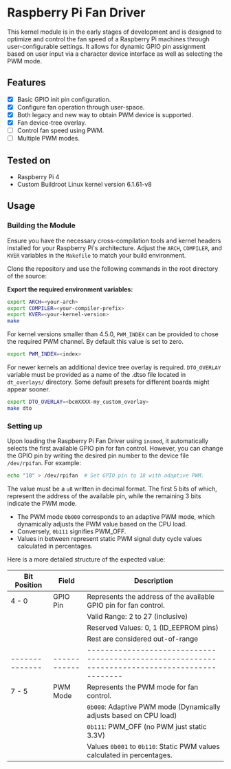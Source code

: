 # Raspberry Pi Fan Driver

This kernel module is in the early stages of development and is designed to optimize and control the fan speed of a Raspberry Pi machines through user-configurable settings. It allows for dynamic GPIO pin assignment based on user input via a character device interface as well as selecting the PWM mode.

## Features

- [x] Basic GPIO init pin configuration.
- [x] Configure fan operation through user-space.
- [x] Both legacy and new way to obtain PWM device is supported.
- [x] Fan device-tree overlay.
- [ ] Control fan speed using PWM.
- [ ] Multiple PWM modes.

## Tested on

- Raspberry Pi 4
- Custom Buildroot Linux kernel version 6.1.61-v8

## Usage

### Building the Module

Ensure you have the necessary cross-compilation tools and kernel headers installed for your Raspberry Pi's architecture. Adjust the `ARCH`, `COMPILER`, and `KVER` variables in the `Makefile` to match your build environment.

Clone the repository and use the following commands in the root directory of the source:

**Export the required environment variables:**

```bash
export ARCH=<your-arch>
export COMPILER=<your-compiler-prefix>
export KVER=<your-kernel-version>
make
```

For kernel versions smaller than 4.5.0, `PWM_INDEX` can be provided to chose the required PWM channel. By default this value is set to zero.

```bash
export PWM_INDEX=<index>
```

For newer kernels an additional device tree overlay is required. `DTO_OVERLAY` variable must be provided as a name of the .dtso file located in `dt_overlays/` directory. Some default presets for different boards might appear sooner.

```bash
export DTO_OVERLAY=<bcmXXXX-my_custom_overlay>
make dto
```

### Setting up

Upon loading the Raspberry Pi Fan Driver using `insmod`, it automatically selects the first available GPIO pin for fan control. However, you can change the GPIO pin by writing the desired pin number to the device file `/dev/rpifan`. For example:

```bash
echo "18" > /dev/rpifan  # Set GPIO pin to 18 with adaptive PWM.
```

The value must be a `u8` written in decimal format. The first 5 bits of which, represent the address of the available pin, while the remaining 3 bits indicate the PWM mode. 

- The PWM mode `0b000` corresponds to an adaptive PWM mode, which dynamically adjusts the PWM value based on the CPU load.
- Conversely, `0b111` signifies PWM_OFF.
- Values in between represent static PWM signal duty cycle values calculated in percentages.

Here is a more detailed structure of the expected value:

| Bit Position | Field      | Description                                                                                   |
|--------------|------------|-----------------------------------------------------------------------------------------------|
| 4 - 0        | GPIO Pin   | Represents the address of the available GPIO pin for fan control.                             |
|              |            | Valid Range: 2 to 27 (inclusive)                                                              |
|              |            | Reserved Values: 0, 1 (ID_EEPROM pins)                                                        |
|              |            | Rest are considered out-of-range                                                              |
|--------------|------------|-----------------------------------------------------------------------------------------------|
| 7 - 5        | PWM Mode   | Represents the PWM mode for fan control.                                                      |
|              |            | `0b000`: Adaptive PWM mode (Dynamically adjusts based on CPU load)                            |
|              |            | `0b111`: PWM_OFF (no PWM just static 3.3V)                                                    |
|              |            | Values `0b001` to `0b110`: Static PWM values calculated in percentages.                       |

